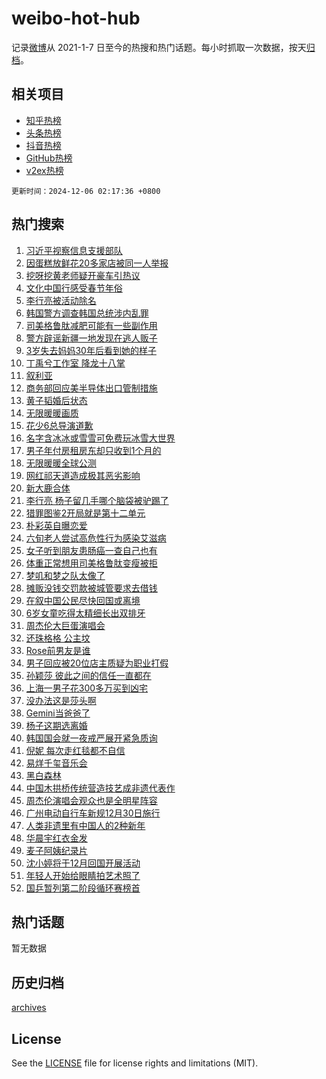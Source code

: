 # weibo-hot-hub

记录[微博](https://www.weibo.com)从 2021-1-7 日至今的热搜和热门话题。每小时抓取一次数据，按天[归档](archives)。

## 相关项目

- [知乎热榜](https://github.com/lonnyzhang423/zhihu-hot-hub)
- [头条热榜](https://github.com/lonnyzhang423/toutiao-hot-hub)
- [抖音热榜](https://github.com/lonnyzhang423/douyin-hot-hub)
- [GitHub热榜](https://github.com/lonnyzhang423/github-hot-hub)
- [v2ex热榜](https://github.com/lonnyzhang423/v2ex-hot-hub)


`更新时间：2024-12-06 02:17:36 +0800`

## 热门搜索

1. [习近平视察信息支援部队](https://m.weibo.cn/search?containerid=100103type%3D1%26t%3D10%26q%3D%23%E4%B9%A0%E8%BF%91%E5%B9%B3%E8%A7%86%E5%AF%9F%E4%BF%A1%E6%81%AF%E6%94%AF%E6%8F%B4%E9%83%A8%E9%98%9F%23&stream_entry_id=51&isnewpage=1&extparam=seat%3D1%26cate%3D10103%26filter_type%3Drealtimehot%26q%3D%2523%25E4%25B9%25A0%25E8%25BF%2591%25E5%25B9%25B3%25E8%25A7%2586%25E5%25AF%259F%25E4%25BF%25A1%25E6%2581%25AF%25E6%2594%25AF%25E6%258F%25B4%25E9%2583%25A8%25E9%2598%259F%2523%26dgr%3D0%26stream_entry_id%3D51%26c_type%3D51%26pos%3D0%26display_time%3D1733422655%26pre_seqid%3D173342265527800567132)
1. [因蛋糕放鲜花20多家店被同一人举报](https://m.weibo.cn/search?containerid=100103type%3D1%26t%3D10%26q%3D%23%E5%9B%A0%E8%9B%8B%E7%B3%95%E6%94%BE%E9%B2%9C%E8%8A%B120%E5%A4%9A%E5%AE%B6%E5%BA%97%E8%A2%AB%E5%90%8C%E4%B8%80%E4%BA%BA%E4%B8%BE%E6%8A%A5%23&stream_entry_id=31&isnewpage=1&extparam=seat%3D1%26filter_type%3Drealtimehot%26lcate%3D5001%26pos%3D0%26flag%3D2%26cate%3D5001%26realpos%3D1%26q%3D%2523%25E5%259B%25A0%25E8%259B%258B%25E7%25B3%2595%25E6%2594%25BE%25E9%25B2%259C%25E8%258A%25B120%25E5%25A4%259A%25E5%25AE%25B6%25E5%25BA%2597%25E8%25A2%25AB%25E5%2590%258C%25E4%25B8%2580%25E4%25BA%25BA%25E4%25B8%25BE%25E6%258A%25A5%2523%26dgr%3D0%26band_rank%3D1%26stream_entry_id%3D31%26c_type%3D31%26display_time%3D1733422655%26pre_seqid%3D173342265527800567132)
1. [挖呀挖黄老师疑开豪车引热议](https://m.weibo.cn/search?containerid=100103type%3D1%26t%3D10%26q%3D%23%E6%8C%96%E5%91%80%E6%8C%96%E9%BB%84%E8%80%81%E5%B8%88%E7%96%91%E5%BC%80%E8%B1%AA%E8%BD%A6%E5%BC%95%E7%83%AD%E8%AE%AE%23&stream_entry_id=31&isnewpage=1&extparam=seat%3D1%26filter_type%3Drealtimehot%26lcate%3D5001%26pos%3D1%26flag%3D2%26cate%3D5001%26realpos%3D2%26q%3D%2523%25E6%258C%2596%25E5%2591%2580%25E6%258C%2596%25E9%25BB%2584%25E8%2580%2581%25E5%25B8%2588%25E7%2596%2591%25E5%25BC%2580%25E8%25B1%25AA%25E8%25BD%25A6%25E5%25BC%2595%25E7%2583%25AD%25E8%25AE%25AE%2523%26dgr%3D0%26band_rank%3D2%26stream_entry_id%3D31%26c_type%3D31%26display_time%3D1733422655%26pre_seqid%3D173342265527800567132)
1. [文化中国行感受春节年俗](https://m.weibo.cn/search?containerid=100103type%3D1%26t%3D10%26q%3D%23%E6%96%87%E5%8C%96%E4%B8%AD%E5%9B%BD%E8%A1%8C%E6%84%9F%E5%8F%97%E6%98%A5%E8%8A%82%E5%B9%B4%E4%BF%97%23&stream_entry_id=31&isnewpage=1&extparam=seat%3D1%26filter_type%3Drealtimehot%26lcate%3D5001%26pos%3D2%26flag%3D0%26cate%3D5001%26realpos%3D3%26q%3D%2523%25E6%2596%2587%25E5%258C%2596%25E4%25B8%25AD%25E5%259B%25BD%25E8%25A1%258C%25E6%2584%259F%25E5%258F%2597%25E6%2598%25A5%25E8%258A%2582%25E5%25B9%25B4%25E4%25BF%2597%2523%26dgr%3D0%26band_rank%3D3%26stream_entry_id%3D31%26c_type%3D31%26display_time%3D1733422655%26pre_seqid%3D173342265527800567132)
1. [李行亮被活动除名](https://m.weibo.cn/search?containerid=100103type%3D1%26t%3D10%26q%3D%23%E6%9D%8E%E8%A1%8C%E4%BA%AE%E8%A2%AB%E6%B4%BB%E5%8A%A8%E9%99%A4%E5%90%8D%23&stream_entry_id=31&isnewpage=1&extparam=seat%3D1%26filter_type%3Drealtimehot%26lcate%3D5001%26pos%3D3%26flag%3D2%26cate%3D5001%26realpos%3D4%26q%3D%2523%25E6%259D%258E%25E8%25A1%258C%25E4%25BA%25AE%25E8%25A2%25AB%25E6%25B4%25BB%25E5%258A%25A8%25E9%2599%25A4%25E5%2590%258D%2523%26dgr%3D0%26band_rank%3D4%26stream_entry_id%3D31%26c_type%3D31%26display_time%3D1733422655%26pre_seqid%3D173342265527800567132)
1. [韩国警方调查韩国总统涉内乱罪](https://m.weibo.cn/search?containerid=100103type%3D1%26t%3D10%26q%3D%23%E9%9F%A9%E5%9B%BD%E8%AD%A6%E6%96%B9%E8%B0%83%E6%9F%A5%E9%9F%A9%E5%9B%BD%E6%80%BB%E7%BB%9F%E6%B6%89%E5%86%85%E4%B9%B1%E7%BD%AA%23&stream_entry_id=31&isnewpage=1&extparam=seat%3D1%26filter_type%3Drealtimehot%26lcate%3D5001%26pos%3D4%26flag%3D0%26cate%3D5001%26realpos%3D5%26q%3D%2523%25E9%259F%25A9%25E5%259B%25BD%25E8%25AD%25A6%25E6%2596%25B9%25E8%25B0%2583%25E6%259F%25A5%25E9%259F%25A9%25E5%259B%25BD%25E6%2580%25BB%25E7%25BB%259F%25E6%25B6%2589%25E5%2586%2585%25E4%25B9%25B1%25E7%25BD%25AA%2523%26dgr%3D0%26band_rank%3D5%26stream_entry_id%3D31%26c_type%3D31%26display_time%3D1733422655%26pre_seqid%3D173342265527800567132)
1. [司美格鲁肽减肥可能有一些副作用](https://m.weibo.cn/search?containerid=100103type%3D1%26t%3D10%26q%3D%23%E5%8F%B8%E7%BE%8E%E6%A0%BC%E9%B2%81%E8%82%BD%E5%87%8F%E8%82%A5%E5%8F%AF%E8%83%BD%E6%9C%89%E4%B8%80%E4%BA%9B%E5%89%AF%E4%BD%9C%E7%94%A8%23&stream_entry_id=31&isnewpage=1&extparam=seat%3D1%26filter_type%3Drealtimehot%26lcate%3D5001%26pos%3D5%26flag%3D0%26cate%3D5001%26realpos%3D6%26q%3D%2523%25E5%258F%25B8%25E7%25BE%258E%25E6%25A0%25BC%25E9%25B2%2581%25E8%2582%25BD%25E5%2587%258F%25E8%2582%25A5%25E5%258F%25AF%25E8%2583%25BD%25E6%259C%2589%25E4%25B8%2580%25E4%25BA%259B%25E5%2589%25AF%25E4%25BD%259C%25E7%2594%25A8%2523%26dgr%3D0%26band_rank%3D6%26stream_entry_id%3D31%26c_type%3D31%26display_time%3D1733422655%26pre_seqid%3D173342265527800567132)
1. [警方辟谣新疆一地发现在逃人贩子](https://m.weibo.cn/search?containerid=100103type%3D1%26t%3D10%26q%3D%23%E8%AD%A6%E6%96%B9%E8%BE%9F%E8%B0%A3%E6%96%B0%E7%96%86%E4%B8%80%E5%9C%B0%E5%8F%91%E7%8E%B0%E5%9C%A8%E9%80%83%E4%BA%BA%E8%B4%A9%E5%AD%90%23&stream_entry_id=31&isnewpage=1&extparam=seat%3D1%26is_ad_pos%3D1%26filter_type%3Drealtimehot%26lcate%3D5001%26pos%3D6%26cate%3D5001%26c_type%3D31%26q%3D%2523%25E8%25AD%25A6%25E6%2596%25B9%25E8%25BE%259F%25E8%25B0%25A3%25E6%2596%25B0%25E7%2596%2586%25E4%25B8%2580%25E5%259C%25B0%25E5%258F%2591%25E7%258E%25B0%25E5%259C%25A8%25E9%2580%2583%25E4%25BA%25BA%25E8%25B4%25A9%25E5%25AD%2590%2523%26dgr%3D0%26band_rank%3D7%26adid%3D267268%26stream_entry_id%3D31%26display_time%3D1733422655%26pre_seqid%3D173342265527800567132)
1. [3岁失去妈妈30年后看到她的样子](https://m.weibo.cn/search?containerid=100103type%3D1%26t%3D10%26q%3D%233%E5%B2%81%E5%A4%B1%E5%8E%BB%E5%A6%88%E5%A6%8830%E5%B9%B4%E5%90%8E%E7%9C%8B%E5%88%B0%E5%A5%B9%E7%9A%84%E6%A0%B7%E5%AD%90%23&stream_entry_id=31&isnewpage=1&extparam=seat%3D1%26filter_type%3Drealtimehot%26lcate%3D5001%26pos%3D7%26flag%3D32768%26cate%3D5001%26realpos%3D7%26q%3D%25233%25E5%25B2%2581%25E5%25A4%25B1%25E5%258E%25BB%25E5%25A6%2588%25E5%25A6%258830%25E5%25B9%25B4%25E5%2590%258E%25E7%259C%258B%25E5%2588%25B0%25E5%25A5%25B9%25E7%259A%2584%25E6%25A0%25B7%25E5%25AD%2590%2523%26dgr%3D0%26band_rank%3D7%26stream_entry_id%3D31%26c_type%3D31%26display_time%3D1733422655%26pre_seqid%3D173342265527800567132)
1. [丁禹兮工作室 降龙十八掌](https://m.weibo.cn/search?containerid=100103type%3D1%26t%3D10%26q%3D%E4%B8%81%E7%A6%B9%E5%85%AE%E5%B7%A5%E4%BD%9C%E5%AE%A4+%E9%99%8D%E9%BE%99%E5%8D%81%E5%85%AB%E6%8E%8C&stream_entry_id=31&isnewpage=1&extparam=seat%3D1%26filter_type%3Drealtimehot%26lcate%3D5001%26pos%3D8%26flag%3D0%26cate%3D5001%26realpos%3D8%26q%3D%25E4%25B8%2581%25E7%25A6%25B9%25E5%2585%25AE%25E5%25B7%25A5%25E4%25BD%259C%25E5%25AE%25A4%2520%25E9%2599%258D%25E9%25BE%2599%25E5%258D%2581%25E5%2585%25AB%25E6%258E%258C%26dgr%3D0%26band_rank%3D8%26stream_entry_id%3D31%26c_type%3D31%26display_time%3D1733422655%26pre_seqid%3D173342265527800567132)
1. [叙利亚](https://m.weibo.cn/search?containerid=100103type%3D1%26t%3D10%26q%3D%E5%8F%99%E5%88%A9%E4%BA%9A&stream_entry_id=31&isnewpage=1&extparam=seat%3D1%26filter_type%3Drealtimehot%26lcate%3D5001%26pos%3D9%26flag%3D0%26cate%3D5001%26realpos%3D9%26q%3D%25E5%258F%2599%25E5%2588%25A9%25E4%25BA%259A%26dgr%3D0%26band_rank%3D9%26stream_entry_id%3D31%26c_type%3D31%26display_time%3D1733422655%26pre_seqid%3D173342265527800567132)
1. [商务部回应美半导体出口管制措施](https://m.weibo.cn/search?containerid=100103type%3D1%26t%3D10%26q%3D%23%E5%95%86%E5%8A%A1%E9%83%A8%E5%9B%9E%E5%BA%94%E7%BE%8E%E5%8D%8A%E5%AF%BC%E4%BD%93%E5%87%BA%E5%8F%A3%E7%AE%A1%E5%88%B6%E6%8E%AA%E6%96%BD%23&stream_entry_id=31&isnewpage=1&extparam=seat%3D1%26filter_type%3Drealtimehot%26lcate%3D5001%26pos%3D10%26flag%3D1%26cate%3D5001%26realpos%3D10%26q%3D%2523%25E5%2595%2586%25E5%258A%25A1%25E9%2583%25A8%25E5%259B%259E%25E5%25BA%2594%25E7%25BE%258E%25E5%258D%258A%25E5%25AF%25BC%25E4%25BD%2593%25E5%2587%25BA%25E5%258F%25A3%25E7%25AE%25A1%25E5%2588%25B6%25E6%258E%25AA%25E6%2596%25BD%2523%26dgr%3D0%26band_rank%3D10%26stream_entry_id%3D31%26c_type%3D31%26display_time%3D1733422655%26pre_seqid%3D173342265527800567132)
1. [黄子韬婚后状态](https://m.weibo.cn/search?containerid=100103type%3D1%26t%3D10%26q%3D%23%E9%BB%84%E5%AD%90%E9%9F%AC%E5%A9%9A%E5%90%8E%E7%8A%B6%E6%80%81%23&stream_entry_id=31&isnewpage=1&extparam=seat%3D1%26filter_type%3Drealtimehot%26lcate%3D5001%26pos%3D11%26flag%3D0%26cate%3D5001%26realpos%3D11%26q%3D%2523%25E9%25BB%2584%25E5%25AD%2590%25E9%259F%25AC%25E5%25A9%259A%25E5%2590%258E%25E7%258A%25B6%25E6%2580%2581%2523%26dgr%3D0%26band_rank%3D11%26stream_entry_id%3D31%26c_type%3D31%26display_time%3D1733422655%26pre_seqid%3D173342265527800567132)
1. [无限暖暖画质](https://m.weibo.cn/search?containerid=100103type%3D1%26t%3D10%26q%3D%23%E6%97%A0%E9%99%90%E6%9A%96%E6%9A%96%E7%94%BB%E8%B4%A8%23&stream_entry_id=31&isnewpage=1&extparam=seat%3D1%26filter_type%3Drealtimehot%26lcate%3D5001%26pos%3D12%26flag%3D0%26cate%3D5001%26realpos%3D12%26q%3D%2523%25E6%2597%25A0%25E9%2599%2590%25E6%259A%2596%25E6%259A%2596%25E7%2594%25BB%25E8%25B4%25A8%2523%26dgr%3D0%26band_rank%3D12%26stream_entry_id%3D31%26c_type%3D31%26display_time%3D1733422655%26pre_seqid%3D173342265527800567132)
1. [花少6总导演道歉](https://m.weibo.cn/search?containerid=100103type%3D1%26t%3D10%26q%3D%23%E8%8A%B1%E5%B0%916%E6%80%BB%E5%AF%BC%E6%BC%94%E9%81%93%E6%AD%89%23&stream_entry_id=31&isnewpage=1&extparam=seat%3D1%26filter_type%3Drealtimehot%26lcate%3D5001%26pos%3D13%26flag%3D0%26cate%3D5001%26realpos%3D13%26q%3D%2523%25E8%258A%25B1%25E5%25B0%25916%25E6%2580%25BB%25E5%25AF%25BC%25E6%25BC%2594%25E9%2581%2593%25E6%25AD%2589%2523%26dgr%3D0%26band_rank%3D13%26stream_entry_id%3D31%26c_type%3D31%26display_time%3D1733422655%26pre_seqid%3D173342265527800567132)
1. [名字含冰冰或雪雪可免费玩冰雪大世界](https://m.weibo.cn/search?containerid=100103type%3D1%26t%3D10%26q%3D%23%E5%90%8D%E5%AD%97%E5%90%AB%E5%86%B0%E5%86%B0%E6%88%96%E9%9B%AA%E9%9B%AA%E5%8F%AF%E5%85%8D%E8%B4%B9%E7%8E%A9%E5%86%B0%E9%9B%AA%E5%A4%A7%E4%B8%96%E7%95%8C%23&stream_entry_id=31&isnewpage=1&extparam=seat%3D1%26filter_type%3Drealtimehot%26lcate%3D5001%26pos%3D14%26flag%3D0%26cate%3D5001%26realpos%3D14%26q%3D%2523%25E5%2590%258D%25E5%25AD%2597%25E5%2590%25AB%25E5%2586%25B0%25E5%2586%25B0%25E6%2588%2596%25E9%259B%25AA%25E9%259B%25AA%25E5%258F%25AF%25E5%2585%258D%25E8%25B4%25B9%25E7%258E%25A9%25E5%2586%25B0%25E9%259B%25AA%25E5%25A4%25A7%25E4%25B8%2596%25E7%2595%258C%2523%26dgr%3D0%26band_rank%3D14%26stream_entry_id%3D31%26c_type%3D31%26display_time%3D1733422655%26pre_seqid%3D173342265527800567132)
1. [男子年付房租房东却只收到1个月的](https://m.weibo.cn/search?containerid=100103type%3D1%26t%3D10%26q%3D%23%E7%94%B7%E5%AD%90%E5%B9%B4%E4%BB%98%E6%88%BF%E7%A7%9F%E6%88%BF%E4%B8%9C%E5%8D%B4%E5%8F%AA%E6%94%B6%E5%88%B01%E4%B8%AA%E6%9C%88%E7%9A%84%23&stream_entry_id=31&isnewpage=1&extparam=seat%3D1%26filter_type%3Drealtimehot%26lcate%3D5001%26pos%3D15%26flag%3D0%26cate%3D5001%26realpos%3D15%26q%3D%2523%25E7%2594%25B7%25E5%25AD%2590%25E5%25B9%25B4%25E4%25BB%2598%25E6%2588%25BF%25E7%25A7%259F%25E6%2588%25BF%25E4%25B8%259C%25E5%258D%25B4%25E5%258F%25AA%25E6%2594%25B6%25E5%2588%25B01%25E4%25B8%25AA%25E6%259C%2588%25E7%259A%2584%2523%26dgr%3D0%26band_rank%3D15%26stream_entry_id%3D31%26c_type%3D31%26display_time%3D1733422655%26pre_seqid%3D173342265527800567132)
1. [无限暖暖全球公测](https://m.weibo.cn/search?containerid=100103type%3D1%26t%3D10%26q%3D%23%E6%97%A0%E9%99%90%E6%9A%96%E6%9A%96%E5%85%A8%E7%90%83%E5%85%AC%E6%B5%8B%23&stream_entry_id=31&isnewpage=1&extparam=seat%3D1%26filter_type%3Drealtimehot%26lcate%3D5001%26pos%3D16%26flag%3D0%26cate%3D5001%26realpos%3D16%26q%3D%2523%25E6%2597%25A0%25E9%2599%2590%25E6%259A%2596%25E6%259A%2596%25E5%2585%25A8%25E7%2590%2583%25E5%2585%25AC%25E6%25B5%258B%2523%26dgr%3D0%26band_rank%3D16%26stream_entry_id%3D31%26c_type%3D31%26display_time%3D1733422655%26pre_seqid%3D173342265527800567132)
1. [网红祁天道造成极其恶劣影响](https://m.weibo.cn/search?containerid=100103type%3D1%26t%3D10%26q%3D%23%E7%BD%91%E7%BA%A2%E7%A5%81%E5%A4%A9%E9%81%93%E9%80%A0%E6%88%90%E6%9E%81%E5%85%B6%E6%81%B6%E5%8A%A3%E5%BD%B1%E5%93%8D%23&stream_entry_id=31&isnewpage=1&extparam=seat%3D1%26filter_type%3Drealtimehot%26lcate%3D5001%26pos%3D17%26flag%3D1%26cate%3D5001%26realpos%3D17%26q%3D%2523%25E7%25BD%2591%25E7%25BA%25A2%25E7%25A5%2581%25E5%25A4%25A9%25E9%2581%2593%25E9%2580%25A0%25E6%2588%2590%25E6%259E%2581%25E5%2585%25B6%25E6%2581%25B6%25E5%258A%25A3%25E5%25BD%25B1%25E5%2593%258D%2523%26dgr%3D0%26band_rank%3D17%26stream_entry_id%3D31%26c_type%3D31%26display_time%3D1733422655%26pre_seqid%3D173342265527800567132)
1. [新大鹿合体](https://m.weibo.cn/search?containerid=100103type%3D1%26t%3D10%26q%3D%E6%96%B0%E5%A4%A7%E9%B9%BF%E5%90%88%E4%BD%93&stream_entry_id=31&isnewpage=1&extparam=seat%3D1%26filter_type%3Drealtimehot%26lcate%3D5001%26pos%3D18%26flag%3D0%26cate%3D5001%26realpos%3D18%26q%3D%25E6%2596%25B0%25E5%25A4%25A7%25E9%25B9%25BF%25E5%2590%2588%25E4%25BD%2593%26dgr%3D0%26band_rank%3D18%26stream_entry_id%3D31%26c_type%3D31%26display_time%3D1733422655%26pre_seqid%3D173342265527800567132)
1. [李行亮 杨子留几手哪个脑袋被驴踢了](https://m.weibo.cn/search?containerid=100103type%3D1%26t%3D10%26q%3D%E6%9D%8E%E8%A1%8C%E4%BA%AE+%E6%9D%A8%E5%AD%90%E7%95%99%E5%87%A0%E6%89%8B%E5%93%AA%E4%B8%AA%E8%84%91%E8%A2%8B%E8%A2%AB%E9%A9%B4%E8%B8%A2%E4%BA%86&stream_entry_id=31&isnewpage=1&extparam=seat%3D1%26filter_type%3Drealtimehot%26lcate%3D5001%26pos%3D19%26flag%3D0%26cate%3D5001%26realpos%3D19%26q%3D%25E6%259D%258E%25E8%25A1%258C%25E4%25BA%25AE%2520%25E6%259D%25A8%25E5%25AD%2590%25E7%2595%2599%25E5%2587%25A0%25E6%2589%258B%25E5%2593%25AA%25E4%25B8%25AA%25E8%2584%2591%25E8%25A2%258B%25E8%25A2%25AB%25E9%25A9%25B4%25E8%25B8%25A2%25E4%25BA%2586%26dgr%3D0%26band_rank%3D19%26stream_entry_id%3D31%26c_type%3D31%26display_time%3D1733422655%26pre_seqid%3D173342265527800567132)
1. [猎罪图鉴2开局就是第十二单元](https://m.weibo.cn/search?containerid=100103type%3D1%26t%3D10%26q%3D%E7%8C%8E%E7%BD%AA%E5%9B%BE%E9%89%B42%E5%BC%80%E5%B1%80%E5%B0%B1%E6%98%AF%E7%AC%AC%E5%8D%81%E4%BA%8C%E5%8D%95%E5%85%83&stream_entry_id=31&isnewpage=1&extparam=seat%3D1%26filter_type%3Drealtimehot%26lcate%3D5001%26pos%3D20%26flag%3D0%26cate%3D5001%26realpos%3D20%26q%3D%25E7%258C%258E%25E7%25BD%25AA%25E5%259B%25BE%25E9%2589%25B42%25E5%25BC%2580%25E5%25B1%2580%25E5%25B0%25B1%25E6%2598%25AF%25E7%25AC%25AC%25E5%258D%2581%25E4%25BA%258C%25E5%258D%2595%25E5%2585%2583%26dgr%3D0%26band_rank%3D20%26stream_entry_id%3D31%26c_type%3D31%26display_time%3D1733422655%26pre_seqid%3D173342265527800567132)
1. [朴彩英自曝恋爱](https://m.weibo.cn/search?containerid=100103type%3D1%26t%3D10%26q%3D%23%E6%9C%B4%E5%BD%A9%E8%8B%B1%E8%87%AA%E6%9B%9D%E6%81%8B%E7%88%B1%23&stream_entry_id=31&isnewpage=1&extparam=seat%3D1%26filter_type%3Drealtimehot%26lcate%3D5001%26pos%3D21%26flag%3D2%26cate%3D5001%26realpos%3D21%26q%3D%2523%25E6%259C%25B4%25E5%25BD%25A9%25E8%258B%25B1%25E8%2587%25AA%25E6%259B%259D%25E6%2581%258B%25E7%2588%25B1%2523%26dgr%3D0%26band_rank%3D21%26stream_entry_id%3D31%26c_type%3D31%26display_time%3D1733422655%26pre_seqid%3D173342265527800567132)
1. [六旬老人尝试高危性行为感染艾滋病](https://m.weibo.cn/search?containerid=100103type%3D1%26t%3D10%26q%3D%23%E5%85%AD%E6%97%AC%E8%80%81%E4%BA%BA%E5%B0%9D%E8%AF%95%E9%AB%98%E5%8D%B1%E6%80%A7%E8%A1%8C%E4%B8%BA%E6%84%9F%E6%9F%93%E8%89%BE%E6%BB%8B%E7%97%85%23&stream_entry_id=31&isnewpage=1&extparam=seat%3D1%26filter_type%3Drealtimehot%26lcate%3D5001%26pos%3D22%26flag%3D0%26cate%3D5001%26realpos%3D22%26q%3D%2523%25E5%2585%25AD%25E6%2597%25AC%25E8%2580%2581%25E4%25BA%25BA%25E5%25B0%259D%25E8%25AF%2595%25E9%25AB%2598%25E5%258D%25B1%25E6%2580%25A7%25E8%25A1%258C%25E4%25B8%25BA%25E6%2584%259F%25E6%259F%2593%25E8%2589%25BE%25E6%25BB%258B%25E7%2597%2585%2523%26dgr%3D0%26band_rank%3D22%26stream_entry_id%3D31%26c_type%3D31%26display_time%3D1733422655%26pre_seqid%3D173342265527800567132)
1. [女子听到朋友患肠癌一查自己也有](https://m.weibo.cn/search?containerid=100103type%3D1%26t%3D10%26q%3D%23%E5%A5%B3%E5%AD%90%E5%90%AC%E5%88%B0%E6%9C%8B%E5%8F%8B%E6%82%A3%E8%82%A0%E7%99%8C%E4%B8%80%E6%9F%A5%E8%87%AA%E5%B7%B1%E4%B9%9F%E6%9C%89%23&stream_entry_id=31&isnewpage=1&extparam=seat%3D1%26filter_type%3Drealtimehot%26lcate%3D5001%26pos%3D23%26flag%3D0%26cate%3D5001%26realpos%3D23%26q%3D%2523%25E5%25A5%25B3%25E5%25AD%2590%25E5%2590%25AC%25E5%2588%25B0%25E6%259C%258B%25E5%258F%258B%25E6%2582%25A3%25E8%2582%25A0%25E7%2599%258C%25E4%25B8%2580%25E6%259F%25A5%25E8%2587%25AA%25E5%25B7%25B1%25E4%25B9%259F%25E6%259C%2589%2523%26dgr%3D0%26band_rank%3D23%26stream_entry_id%3D31%26c_type%3D31%26display_time%3D1733422655%26pre_seqid%3D173342265527800567132)
1. [体重正常想用司美格鲁肽变瘦被拒](https://m.weibo.cn/search?containerid=100103type%3D1%26t%3D10%26q%3D%23%E4%BD%93%E9%87%8D%E6%AD%A3%E5%B8%B8%E6%83%B3%E7%94%A8%E5%8F%B8%E7%BE%8E%E6%A0%BC%E9%B2%81%E8%82%BD%E5%8F%98%E7%98%A6%E8%A2%AB%E6%8B%92%23&stream_entry_id=31&isnewpage=1&extparam=seat%3D1%26filter_type%3Drealtimehot%26lcate%3D5001%26pos%3D24%26flag%3D0%26cate%3D5001%26realpos%3D24%26q%3D%2523%25E4%25BD%2593%25E9%2587%258D%25E6%25AD%25A3%25E5%25B8%25B8%25E6%2583%25B3%25E7%2594%25A8%25E5%258F%25B8%25E7%25BE%258E%25E6%25A0%25BC%25E9%25B2%2581%25E8%2582%25BD%25E5%258F%2598%25E7%2598%25A6%25E8%25A2%25AB%25E6%258B%2592%2523%26dgr%3D0%26band_rank%3D24%26stream_entry_id%3D31%26c_type%3D31%26display_time%3D1733422655%26pre_seqid%3D173342265527800567132)
1. [梦叽和梦之队太像了](https://m.weibo.cn/search?containerid=100103type%3D1%26t%3D10%26q%3D%23%E6%A2%A6%E5%8F%BD%E5%92%8C%E6%A2%A6%E4%B9%8B%E9%98%9F%E5%A4%AA%E5%83%8F%E4%BA%86%23&stream_entry_id=31&isnewpage=1&extparam=seat%3D1%26filter_type%3Drealtimehot%26lcate%3D5001%26pos%3D25%26flag%3D1%26cate%3D5001%26realpos%3D25%26q%3D%2523%25E6%25A2%25A6%25E5%258F%25BD%25E5%2592%258C%25E6%25A2%25A6%25E4%25B9%258B%25E9%2598%259F%25E5%25A4%25AA%25E5%2583%258F%25E4%25BA%2586%2523%26dgr%3D0%26band_rank%3D25%26stream_entry_id%3D31%26c_type%3D31%26display_time%3D1733422655%26pre_seqid%3D173342265527800567132)
1. [摊贩没钱交罚款被城管要求去借钱](https://m.weibo.cn/search?containerid=100103type%3D1%26t%3D10%26q%3D%23%E6%91%8A%E8%B4%A9%E6%B2%A1%E9%92%B1%E4%BA%A4%E7%BD%9A%E6%AC%BE%E8%A2%AB%E5%9F%8E%E7%AE%A1%E8%A6%81%E6%B1%82%E5%8E%BB%E5%80%9F%E9%92%B1%23&stream_entry_id=31&isnewpage=1&extparam=seat%3D1%26filter_type%3Drealtimehot%26lcate%3D5001%26pos%3D26%26flag%3D0%26cate%3D5001%26realpos%3D26%26q%3D%2523%25E6%2591%258A%25E8%25B4%25A9%25E6%25B2%25A1%25E9%2592%25B1%25E4%25BA%25A4%25E7%25BD%259A%25E6%25AC%25BE%25E8%25A2%25AB%25E5%259F%258E%25E7%25AE%25A1%25E8%25A6%2581%25E6%25B1%2582%25E5%258E%25BB%25E5%2580%259F%25E9%2592%25B1%2523%26dgr%3D0%26band_rank%3D26%26stream_entry_id%3D31%26c_type%3D31%26display_time%3D1733422655%26pre_seqid%3D173342265527800567132)
1. [在叙中国公民尽快回国或离境](https://m.weibo.cn/search?containerid=100103type%3D1%26t%3D10%26q%3D%23%E5%9C%A8%E5%8F%99%E4%B8%AD%E5%9B%BD%E5%85%AC%E6%B0%91%E5%B0%BD%E5%BF%AB%E5%9B%9E%E5%9B%BD%E6%88%96%E7%A6%BB%E5%A2%83%23&stream_entry_id=31&isnewpage=1&extparam=seat%3D1%26filter_type%3Drealtimehot%26lcate%3D5001%26pos%3D27%26flag%3D0%26cate%3D5001%26realpos%3D27%26q%3D%2523%25E5%259C%25A8%25E5%258F%2599%25E4%25B8%25AD%25E5%259B%25BD%25E5%2585%25AC%25E6%25B0%2591%25E5%25B0%25BD%25E5%25BF%25AB%25E5%259B%259E%25E5%259B%25BD%25E6%2588%2596%25E7%25A6%25BB%25E5%25A2%2583%2523%26dgr%3D0%26band_rank%3D27%26stream_entry_id%3D31%26c_type%3D31%26display_time%3D1733422655%26pre_seqid%3D173342265527800567132)
1. [6岁女童吃得太精细长出双排牙](https://m.weibo.cn/search?containerid=100103type%3D1%26t%3D10%26q%3D%236%E5%B2%81%E5%A5%B3%E7%AB%A5%E5%90%83%E5%BE%97%E5%A4%AA%E7%B2%BE%E7%BB%86%E9%95%BF%E5%87%BA%E5%8F%8C%E6%8E%92%E7%89%99%23&stream_entry_id=31&isnewpage=1&extparam=seat%3D1%26filter_type%3Drealtimehot%26lcate%3D5001%26pos%3D28%26flag%3D0%26cate%3D5001%26realpos%3D28%26q%3D%25236%25E5%25B2%2581%25E5%25A5%25B3%25E7%25AB%25A5%25E5%2590%2583%25E5%25BE%2597%25E5%25A4%25AA%25E7%25B2%25BE%25E7%25BB%2586%25E9%2595%25BF%25E5%2587%25BA%25E5%258F%258C%25E6%258E%2592%25E7%2589%2599%2523%26dgr%3D0%26band_rank%3D28%26stream_entry_id%3D31%26c_type%3D31%26display_time%3D1733422655%26pre_seqid%3D173342265527800567132)
1. [周杰伦大巨蛋演唱会](https://m.weibo.cn/search?containerid=100103type%3D1%26t%3D10%26q%3D%23%E5%91%A8%E6%9D%B0%E4%BC%A6%E5%A4%A7%E5%B7%A8%E8%9B%8B%E6%BC%94%E5%94%B1%E4%BC%9A%23&stream_entry_id=31&isnewpage=1&extparam=seat%3D1%26filter_type%3Drealtimehot%26lcate%3D5001%26pos%3D29%26flag%3D0%26cate%3D5001%26realpos%3D29%26q%3D%2523%25E5%2591%25A8%25E6%259D%25B0%25E4%25BC%25A6%25E5%25A4%25A7%25E5%25B7%25A8%25E8%259B%258B%25E6%25BC%2594%25E5%2594%25B1%25E4%25BC%259A%2523%26dgr%3D0%26band_rank%3D29%26stream_entry_id%3D31%26c_type%3D31%26display_time%3D1733422655%26pre_seqid%3D173342265527800567132)
1. [还珠格格 公主坟](https://m.weibo.cn/search?containerid=100103type%3D1%26t%3D10%26q%3D%E8%BF%98%E7%8F%A0%E6%A0%BC%E6%A0%BC+%E5%85%AC%E4%B8%BB%E5%9D%9F&stream_entry_id=31&isnewpage=1&extparam=seat%3D1%26filter_type%3Drealtimehot%26lcate%3D5001%26pos%3D30%26flag%3D0%26cate%3D5001%26realpos%3D30%26q%3D%25E8%25BF%2598%25E7%258F%25A0%25E6%25A0%25BC%25E6%25A0%25BC%2520%25E5%2585%25AC%25E4%25B8%25BB%25E5%259D%259F%26dgr%3D0%26band_rank%3D30%26stream_entry_id%3D31%26c_type%3D31%26display_time%3D1733422655%26pre_seqid%3D173342265527800567132)
1. [Rose前男友是谁](https://m.weibo.cn/search?containerid=100103type%3D1%26t%3D10%26q%3D%23Rose%E5%89%8D%E7%94%B7%E5%8F%8B%E6%98%AF%E8%B0%81%23&stream_entry_id=31&isnewpage=1&extparam=seat%3D1%26filter_type%3Drealtimehot%26lcate%3D5001%26pos%3D31%26flag%3D0%26cate%3D5001%26realpos%3D31%26q%3D%2523Rose%25E5%2589%258D%25E7%2594%25B7%25E5%258F%258B%25E6%2598%25AF%25E8%25B0%2581%2523%26dgr%3D0%26band_rank%3D31%26stream_entry_id%3D31%26c_type%3D31%26display_time%3D1733422655%26pre_seqid%3D173342265527800567132)
1. [男子回应被20位店主质疑为职业打假](https://m.weibo.cn/search?containerid=100103type%3D1%26t%3D10%26q%3D%23%E7%94%B7%E5%AD%90%E5%9B%9E%E5%BA%94%E8%A2%AB20%E4%BD%8D%E5%BA%97%E4%B8%BB%E8%B4%A8%E7%96%91%E4%B8%BA%E8%81%8C%E4%B8%9A%E6%89%93%E5%81%87%23&stream_entry_id=31&isnewpage=1&extparam=seat%3D1%26filter_type%3Drealtimehot%26lcate%3D5001%26pos%3D32%26flag%3D1%26cate%3D5001%26realpos%3D32%26q%3D%2523%25E7%2594%25B7%25E5%25AD%2590%25E5%259B%259E%25E5%25BA%2594%25E8%25A2%25AB20%25E4%25BD%258D%25E5%25BA%2597%25E4%25B8%25BB%25E8%25B4%25A8%25E7%2596%2591%25E4%25B8%25BA%25E8%2581%258C%25E4%25B8%259A%25E6%2589%2593%25E5%2581%2587%2523%26dgr%3D0%26band_rank%3D32%26stream_entry_id%3D31%26c_type%3D31%26display_time%3D1733422655%26pre_seqid%3D173342265527800567132)
1. [孙颖莎 彼此之间的信任一直都在](https://m.weibo.cn/search?containerid=100103type%3D1%26t%3D10%26q%3D%E5%AD%99%E9%A2%96%E8%8E%8E+%E5%BD%BC%E6%AD%A4%E4%B9%8B%E9%97%B4%E7%9A%84%E4%BF%A1%E4%BB%BB%E4%B8%80%E7%9B%B4%E9%83%BD%E5%9C%A8&stream_entry_id=31&isnewpage=1&extparam=seat%3D1%26filter_type%3Drealtimehot%26lcate%3D5001%26pos%3D33%26flag%3D0%26cate%3D5001%26realpos%3D33%26q%3D%25E5%25AD%2599%25E9%25A2%2596%25E8%258E%258E%2520%25E5%25BD%25BC%25E6%25AD%25A4%25E4%25B9%258B%25E9%2597%25B4%25E7%259A%2584%25E4%25BF%25A1%25E4%25BB%25BB%25E4%25B8%2580%25E7%259B%25B4%25E9%2583%25BD%25E5%259C%25A8%26dgr%3D0%26band_rank%3D33%26stream_entry_id%3D31%26c_type%3D31%26display_time%3D1733422655%26pre_seqid%3D173342265527800567132)
1. [上海一男子花300多万买到凶宅](https://m.weibo.cn/search?containerid=100103type%3D1%26t%3D10%26q%3D%23%E4%B8%8A%E6%B5%B7%E4%B8%80%E7%94%B7%E5%AD%90%E8%8A%B1300%E5%A4%9A%E4%B8%87%E4%B9%B0%E5%88%B0%E5%87%B6%E5%AE%85%23&stream_entry_id=31&isnewpage=1&extparam=seat%3D1%26filter_type%3Drealtimehot%26lcate%3D5001%26pos%3D34%26flag%3D0%26cate%3D5001%26realpos%3D34%26q%3D%2523%25E4%25B8%258A%25E6%25B5%25B7%25E4%25B8%2580%25E7%2594%25B7%25E5%25AD%2590%25E8%258A%25B1300%25E5%25A4%259A%25E4%25B8%2587%25E4%25B9%25B0%25E5%2588%25B0%25E5%2587%25B6%25E5%25AE%2585%2523%26dgr%3D0%26band_rank%3D34%26stream_entry_id%3D31%26c_type%3D31%26display_time%3D1733422655%26pre_seqid%3D173342265527800567132)
1. [没办法这是莎头啊](https://m.weibo.cn/search?containerid=100103type%3D1%26t%3D10%26q%3D%E6%B2%A1%E5%8A%9E%E6%B3%95%E8%BF%99%E6%98%AF%E8%8E%8E%E5%A4%B4%E5%95%8A&stream_entry_id=31&isnewpage=1&extparam=seat%3D1%26filter_type%3Drealtimehot%26lcate%3D5001%26pos%3D35%26flag%3D0%26cate%3D5001%26realpos%3D35%26q%3D%25E6%25B2%25A1%25E5%258A%259E%25E6%25B3%2595%25E8%25BF%2599%25E6%2598%25AF%25E8%258E%258E%25E5%25A4%25B4%25E5%2595%258A%26dgr%3D0%26band_rank%3D35%26stream_entry_id%3D31%26c_type%3D31%26display_time%3D1733422655%26pre_seqid%3D173342265527800567132)
1. [Gemini当爸爸了](https://m.weibo.cn/search?containerid=100103type%3D1%26t%3D10%26q%3D%23Gemini%E5%BD%93%E7%88%B8%E7%88%B8%E4%BA%86%23&stream_entry_id=31&isnewpage=1&extparam=seat%3D1%26filter_type%3Drealtimehot%26lcate%3D5001%26pos%3D36%26flag%3D0%26cate%3D5001%26realpos%3D36%26q%3D%2523Gemini%25E5%25BD%2593%25E7%2588%25B8%25E7%2588%25B8%25E4%25BA%2586%2523%26dgr%3D0%26band_rank%3D36%26stream_entry_id%3D31%26c_type%3D31%26display_time%3D1733422655%26pre_seqid%3D173342265527800567132)
1. [杨子这期选离婚](https://m.weibo.cn/search?containerid=100103type%3D1%26t%3D10%26q%3D%E6%9D%A8%E5%AD%90%E8%BF%99%E6%9C%9F%E9%80%89%E7%A6%BB%E5%A9%9A&stream_entry_id=31&isnewpage=1&extparam=seat%3D1%26filter_type%3Drealtimehot%26lcate%3D5001%26pos%3D37%26flag%3D0%26cate%3D5001%26realpos%3D37%26q%3D%25E6%259D%25A8%25E5%25AD%2590%25E8%25BF%2599%25E6%259C%259F%25E9%2580%2589%25E7%25A6%25BB%25E5%25A9%259A%26dgr%3D0%26band_rank%3D37%26stream_entry_id%3D31%26c_type%3D31%26display_time%3D1733422655%26pre_seqid%3D173342265527800567132)
1. [韩国国会就一夜戒严展开紧急质询](https://m.weibo.cn/search?containerid=100103type%3D1%26t%3D10%26q%3D%23%E9%9F%A9%E5%9B%BD%E5%9B%BD%E4%BC%9A%E5%B0%B1%E4%B8%80%E5%A4%9C%E6%88%92%E4%B8%A5%E5%B1%95%E5%BC%80%E7%B4%A7%E6%80%A5%E8%B4%A8%E8%AF%A2%23&stream_entry_id=31&isnewpage=1&extparam=seat%3D1%26filter_type%3Drealtimehot%26lcate%3D5001%26pos%3D38%26flag%3D1%26cate%3D5001%26realpos%3D38%26q%3D%2523%25E9%259F%25A9%25E5%259B%25BD%25E5%259B%25BD%25E4%25BC%259A%25E5%25B0%25B1%25E4%25B8%2580%25E5%25A4%259C%25E6%2588%2592%25E4%25B8%25A5%25E5%25B1%2595%25E5%25BC%2580%25E7%25B4%25A7%25E6%2580%25A5%25E8%25B4%25A8%25E8%25AF%25A2%2523%26dgr%3D0%26band_rank%3D38%26stream_entry_id%3D31%26c_type%3D31%26display_time%3D1733422655%26pre_seqid%3D173342265527800567132)
1. [倪妮 每次走红毯都不自信](https://m.weibo.cn/search?containerid=100103type%3D1%26t%3D10%26q%3D%E5%80%AA%E5%A6%AE+%E6%AF%8F%E6%AC%A1%E8%B5%B0%E7%BA%A2%E6%AF%AF%E9%83%BD%E4%B8%8D%E8%87%AA%E4%BF%A1&stream_entry_id=31&isnewpage=1&extparam=seat%3D1%26filter_type%3Drealtimehot%26lcate%3D5001%26pos%3D39%26flag%3D0%26cate%3D5001%26realpos%3D39%26q%3D%25E5%2580%25AA%25E5%25A6%25AE%2520%25E6%25AF%258F%25E6%25AC%25A1%25E8%25B5%25B0%25E7%25BA%25A2%25E6%25AF%25AF%25E9%2583%25BD%25E4%25B8%258D%25E8%2587%25AA%25E4%25BF%25A1%26dgr%3D0%26band_rank%3D39%26stream_entry_id%3D31%26c_type%3D31%26display_time%3D1733422655%26pre_seqid%3D173342265527800567132)
1. [易烊千玺音乐会](https://m.weibo.cn/search?containerid=100103type%3D1%26t%3D10%26q%3D%E6%98%93%E7%83%8A%E5%8D%83%E7%8E%BA%E9%9F%B3%E4%B9%90%E4%BC%9A&stream_entry_id=31&isnewpage=1&extparam=seat%3D1%26filter_type%3Drealtimehot%26lcate%3D5001%26pos%3D40%26flag%3D0%26cate%3D5001%26realpos%3D40%26q%3D%25E6%2598%2593%25E7%2583%258A%25E5%258D%2583%25E7%258E%25BA%25E9%259F%25B3%25E4%25B9%2590%25E4%25BC%259A%26dgr%3D0%26band_rank%3D40%26stream_entry_id%3D31%26c_type%3D31%26display_time%3D1733422655%26pre_seqid%3D173342265527800567132)
1. [黑白森林](https://m.weibo.cn/search?containerid=100103type%3D1%26t%3D10%26q%3D%E9%BB%91%E7%99%BD%E6%A3%AE%E6%9E%97&stream_entry_id=31&isnewpage=1&extparam=seat%3D1%26filter_type%3Drealtimehot%26lcate%3D5001%26pos%3D41%26flag%3D1%26cate%3D5001%26realpos%3D41%26q%3D%25E9%25BB%2591%25E7%2599%25BD%25E6%25A3%25AE%25E6%259E%2597%26dgr%3D0%26band_rank%3D41%26stream_entry_id%3D31%26c_type%3D31%26display_time%3D1733422655%26pre_seqid%3D173342265527800567132)
1. [中国木拱桥传统营造技艺成非遗代表作](https://m.weibo.cn/search?containerid=100103type%3D1%26t%3D10%26q%3D%23%E4%B8%AD%E5%9B%BD%E6%9C%A8%E6%8B%B1%E6%A1%A5%E4%BC%A0%E7%BB%9F%E8%90%A5%E9%80%A0%E6%8A%80%E8%89%BA%E6%88%90%E9%9D%9E%E9%81%97%E4%BB%A3%E8%A1%A8%E4%BD%9C%23&stream_entry_id=31&isnewpage=1&extparam=seat%3D1%26filter_type%3Drealtimehot%26lcate%3D5001%26pos%3D42%26flag%3D0%26cate%3D5001%26realpos%3D42%26q%3D%2523%25E4%25B8%25AD%25E5%259B%25BD%25E6%259C%25A8%25E6%258B%25B1%25E6%25A1%25A5%25E4%25BC%25A0%25E7%25BB%259F%25E8%2590%25A5%25E9%2580%25A0%25E6%258A%2580%25E8%2589%25BA%25E6%2588%2590%25E9%259D%259E%25E9%2581%2597%25E4%25BB%25A3%25E8%25A1%25A8%25E4%25BD%259C%2523%26dgr%3D0%26band_rank%3D42%26stream_entry_id%3D31%26c_type%3D31%26display_time%3D1733422655%26pre_seqid%3D173342265527800567132)
1. [周杰伦演唱会观众也是全明星阵容](https://m.weibo.cn/search?containerid=100103type%3D1%26t%3D10%26q%3D%23%E5%91%A8%E6%9D%B0%E4%BC%A6%E6%BC%94%E5%94%B1%E4%BC%9A%E8%A7%82%E4%BC%97%E4%B9%9F%E6%98%AF%E5%85%A8%E6%98%8E%E6%98%9F%E9%98%B5%E5%AE%B9%23&stream_entry_id=31&isnewpage=1&extparam=seat%3D1%26filter_type%3Drealtimehot%26lcate%3D5001%26pos%3D43%26flag%3D0%26cate%3D5001%26realpos%3D43%26q%3D%2523%25E5%2591%25A8%25E6%259D%25B0%25E4%25BC%25A6%25E6%25BC%2594%25E5%2594%25B1%25E4%25BC%259A%25E8%25A7%2582%25E4%25BC%2597%25E4%25B9%259F%25E6%2598%25AF%25E5%2585%25A8%25E6%2598%258E%25E6%2598%259F%25E9%2598%25B5%25E5%25AE%25B9%2523%26dgr%3D0%26band_rank%3D43%26stream_entry_id%3D31%26c_type%3D31%26display_time%3D1733422655%26pre_seqid%3D173342265527800567132)
1. [广州电动自行车新规12月30日施行](https://m.weibo.cn/search?containerid=100103type%3D1%26t%3D10%26q%3D%23%E5%B9%BF%E5%B7%9E%E7%94%B5%E5%8A%A8%E8%87%AA%E8%A1%8C%E8%BD%A6%E6%96%B0%E8%A7%8412%E6%9C%8830%E6%97%A5%E6%96%BD%E8%A1%8C%23&stream_entry_id=31&isnewpage=1&extparam=seat%3D1%26filter_type%3Drealtimehot%26lcate%3D5001%26pos%3D44%26flag%3D0%26cate%3D5001%26realpos%3D44%26q%3D%2523%25E5%25B9%25BF%25E5%25B7%259E%25E7%2594%25B5%25E5%258A%25A8%25E8%2587%25AA%25E8%25A1%258C%25E8%25BD%25A6%25E6%2596%25B0%25E8%25A7%258412%25E6%259C%258830%25E6%2597%25A5%25E6%2596%25BD%25E8%25A1%258C%2523%26dgr%3D0%26band_rank%3D44%26stream_entry_id%3D31%26c_type%3D31%26display_time%3D1733422655%26pre_seqid%3D173342265527800567132)
1. [人类非遗里有中国人的2种新年](https://m.weibo.cn/search?containerid=100103type%3D1%26t%3D10%26q%3D%23%E4%BA%BA%E7%B1%BB%E9%9D%9E%E9%81%97%E9%87%8C%E6%9C%89%E4%B8%AD%E5%9B%BD%E4%BA%BA%E7%9A%842%E7%A7%8D%E6%96%B0%E5%B9%B4%23&stream_entry_id=31&isnewpage=1&extparam=seat%3D1%26filter_type%3Drealtimehot%26lcate%3D5001%26pos%3D45%26flag%3D0%26cate%3D5001%26realpos%3D45%26q%3D%2523%25E4%25BA%25BA%25E7%25B1%25BB%25E9%259D%259E%25E9%2581%2597%25E9%2587%258C%25E6%259C%2589%25E4%25B8%25AD%25E5%259B%25BD%25E4%25BA%25BA%25E7%259A%25842%25E7%25A7%258D%25E6%2596%25B0%25E5%25B9%25B4%2523%26dgr%3D0%26band_rank%3D45%26stream_entry_id%3D31%26c_type%3D31%26display_time%3D1733422655%26pre_seqid%3D173342265527800567132)
1. [华晨宇红衣金发](https://m.weibo.cn/search?containerid=100103type%3D1%26t%3D10%26q%3D%E5%8D%8E%E6%99%A8%E5%AE%87%E7%BA%A2%E8%A1%A3%E9%87%91%E5%8F%91&stream_entry_id=31&isnewpage=1&extparam=seat%3D1%26filter_type%3Drealtimehot%26lcate%3D5001%26pos%3D46%26flag%3D0%26cate%3D5001%26realpos%3D46%26q%3D%25E5%258D%258E%25E6%2599%25A8%25E5%25AE%2587%25E7%25BA%25A2%25E8%25A1%25A3%25E9%2587%2591%25E5%258F%2591%26dgr%3D0%26band_rank%3D46%26stream_entry_id%3D31%26c_type%3D31%26display_time%3D1733422655%26pre_seqid%3D173342265527800567132)
1. [麦子阿姨纪录片](https://m.weibo.cn/search?containerid=100103type%3D1%26t%3D10%26q%3D%E9%BA%A6%E5%AD%90%E9%98%BF%E5%A7%A8%E7%BA%AA%E5%BD%95%E7%89%87&stream_entry_id=31&isnewpage=1&extparam=seat%3D1%26filter_type%3Drealtimehot%26lcate%3D5001%26pos%3D47%26flag%3D1%26cate%3D5001%26realpos%3D47%26q%3D%25E9%25BA%25A6%25E5%25AD%2590%25E9%2598%25BF%25E5%25A7%25A8%25E7%25BA%25AA%25E5%25BD%2595%25E7%2589%2587%26dgr%3D0%26band_rank%3D47%26stream_entry_id%3D31%26c_type%3D31%26display_time%3D1733422655%26pre_seqid%3D173342265527800567132)
1. [沈小婷将于12月回国开展活动](https://m.weibo.cn/search?containerid=100103type%3D1%26t%3D10%26q%3D%23%E6%B2%88%E5%B0%8F%E5%A9%B7%E5%B0%86%E4%BA%8E12%E6%9C%88%E5%9B%9E%E5%9B%BD%E5%BC%80%E5%B1%95%E6%B4%BB%E5%8A%A8%23&stream_entry_id=31&isnewpage=1&extparam=seat%3D1%26filter_type%3Drealtimehot%26lcate%3D5001%26pos%3D48%26flag%3D0%26cate%3D5001%26realpos%3D48%26q%3D%2523%25E6%25B2%2588%25E5%25B0%258F%25E5%25A9%25B7%25E5%25B0%2586%25E4%25BA%258E12%25E6%259C%2588%25E5%259B%259E%25E5%259B%25BD%25E5%25BC%2580%25E5%25B1%2595%25E6%25B4%25BB%25E5%258A%25A8%2523%26dgr%3D0%26band_rank%3D48%26stream_entry_id%3D31%26c_type%3D31%26display_time%3D1733422655%26pre_seqid%3D173342265527800567132)
1. [年轻人开始给眼睛拍艺术照了](https://m.weibo.cn/search?containerid=100103type%3D1%26t%3D10%26q%3D%23%E5%B9%B4%E8%BD%BB%E4%BA%BA%E5%BC%80%E5%A7%8B%E7%BB%99%E7%9C%BC%E7%9D%9B%E6%8B%8D%E8%89%BA%E6%9C%AF%E7%85%A7%E4%BA%86%23&stream_entry_id=31&isnewpage=1&extparam=seat%3D1%26filter_type%3Drealtimehot%26lcate%3D5001%26pos%3D49%26flag%3D0%26cate%3D5001%26realpos%3D49%26q%3D%2523%25E5%25B9%25B4%25E8%25BD%25BB%25E4%25BA%25BA%25E5%25BC%2580%25E5%25A7%258B%25E7%25BB%2599%25E7%259C%25BC%25E7%259D%259B%25E6%258B%258D%25E8%2589%25BA%25E6%259C%25AF%25E7%2585%25A7%25E4%25BA%2586%2523%26dgr%3D0%26band_rank%3D49%26stream_entry_id%3D31%26c_type%3D31%26display_time%3D1733422655%26pre_seqid%3D173342265527800567132)
1. [国乒暂列第二阶段循环赛榜首](https://m.weibo.cn/search?containerid=100103type%3D1%26t%3D10%26q%3D%23%E5%9B%BD%E4%B9%92%E6%9A%82%E5%88%97%E7%AC%AC%E4%BA%8C%E9%98%B6%E6%AE%B5%E5%BE%AA%E7%8E%AF%E8%B5%9B%E6%A6%9C%E9%A6%96%23&stream_entry_id=31&isnewpage=1&extparam=seat%3D1%26filter_type%3Drealtimehot%26lcate%3D5001%26pos%3D50%26flag%3D0%26cate%3D5001%26realpos%3D50%26q%3D%2523%25E5%259B%25BD%25E4%25B9%2592%25E6%259A%2582%25E5%2588%2597%25E7%25AC%25AC%25E4%25BA%258C%25E9%2598%25B6%25E6%25AE%25B5%25E5%25BE%25AA%25E7%258E%25AF%25E8%25B5%259B%25E6%25A6%259C%25E9%25A6%2596%2523%26dgr%3D0%26band_rank%3D50%26stream_entry_id%3D31%26c_type%3D31%26display_time%3D1733422655%26pre_seqid%3D173342265527800567132)

## 热门话题

暂无数据

## 历史归档

[archives](archives)

## License

See the [LICENSE](LICENSE) file for license rights and limitations (MIT).
